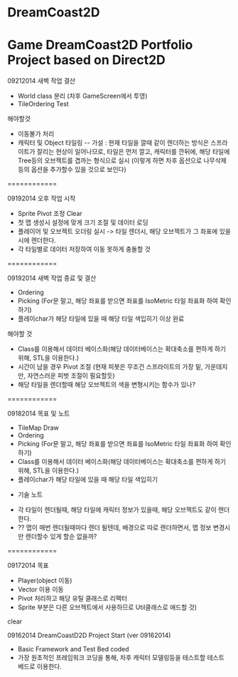 DreamCoast2D
============
Game DreamCoast2D Portfolio Project based on Direct2D
============

09212014 새벽 작업 결산
- World class 분리 (차후 GameScreen에서 투영)
- TileOrdering Test

해야할것
- 이동불가 처리
- 캐릭터 및 Object 타일링
 -- 가설 : 현재 타일을 깔때 같이 렌더하는 방식은 스프라이트가 잘리는 현상이 일어나므로,
            타일은 먼저 깔고, 캐릭터를 깐뒤에, 해당 타일에 Tree등의 오브젝트를 겹까는 형식으로 실시
			(이렇게 하면 차후 옵션으로 나무삭제등의 옵션을 추가할수 있을 것으로 보인다)

============

09192014 오후 작업 시작
- Sprite Pivot 조정 Clear
- 첫 맵 생성시 설정에 맞게 크기 조절 및 데이터 로딩
- 플레이어 및 오브젝트 오더링 실시 -> 타일 렌더시, 해당 오브젝트가 그 좌표에 있을시에 렌더한다.
- 각 타일별로 데이터 저장하여 이동 못하게 충돌할 것

============

09192014 새벽 작업 종료 및 결산
- Ordering
- Picking (For문 말고, 해당 좌표를 받으면 좌표를 IsoMetric 타일 좌표화 하여 확인하기)
- 플레이char가 해당 타일에 있을 때 해당 타일 색입히기
이상 완료

해야할 것
- Class를 이용해서 데이터 베이스화(해당 데이터베이스는 확대축소를 편하게 하기 위해, STL을 이용한다.)
- 시간이 남을 경우 Pivot 조절 (현재 피봇은 무조건 스프라이트의 가장 밑, 가운데지만, 자연스러운 피벗 조절이 필요할듯)
- 해당 타일을 렌더할때 해당 오브젝트의 색을 변형시키는 함수가 있나?

============

09182014 목표 및 노트
- TileMap Draw
- Ordering
- Picking (For문 말고, 해당 좌표를 받으면 좌표를 IsoMetric 타일 좌표화 하여 확인하기)
- Class를 이용해서 데이터 베이스화(해당 데이터베이스는 확대축소를 편하게 하기 위해, STL을 이용한다.)
- 플레이char가 해당 타일에 있을 때 해당 타일 색입히기

* 기술 노트
- 각 타일이 렌더될때, 해당 타일에 캐릭터 정보가 있을때, 해당 오브젝트도 같이 렌더한다.
- ?? 맵이 매번 렌더될때마다 렌더 될텐데, 배경으로 따로 렌더하면서, 
	맵 정보 변경시만 렌더할수 있게 할순 없을까?
	
============

09172014 목표
 - Player(object 이동)
 - Vector 이용 이동
 - Pivot 처리하고 해당 유틸 클래스로 리팩터
 - Sprite 부분은 다른 오브젝트에서 사용하므로 Util클래스로 애드할 것)

 clear

09162014 DreamCoastD2D Project Start (ver 09162014)
 - Basic Framework and Test Bed coded
 - 가장 원초적인 프레임워크 코딩을 통해, 차후 캐릭터 모델링등을 테스트할 테스트 베드로 이용한다. 
